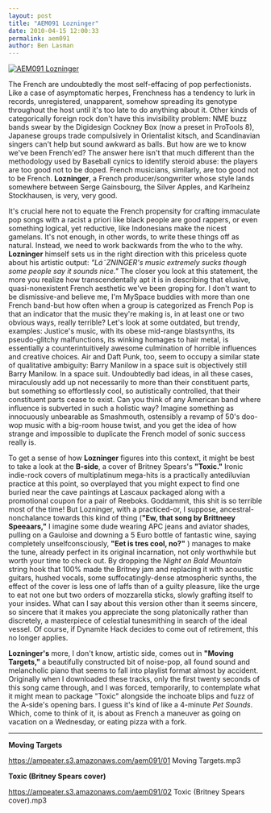 ```yaml
---
layout: post
title: "AEM091 Lozninger"
date: 2010-04-15 12:00:33
permalink: aem091
author: Ben Lasman
---
```

[![AEM091 Lozninger](https://ampeater.s3.amazonaws.com/aem091/Lozninger.jpg)](https://ampeater.s3.amazonaws.com/aem091/Lozninger.jpg)

The French are undoubtedly the most self-effacing of pop perfectionists. Like a case of asymptomatic herpes, Frenchness has a tendency to lurk in records, unregistered, unapparent, somehow spreading its genotype throughout the host until it's too late to do anything about it. Other kinds of categorically foreign rock don't have this invisibility problem: NME buzz bands swear by the Digidesign Cockney Box (now a preset in ProTools 8), Japanese groups trade compulsively in Orientalist kitsch, and Scandinavian singers can't help but sound awkward as balls. But how are we to know we've been French'ed? The answer here isn't that much different than the methodology used by Baseball cynics to identify steroid abuse: the players are too good not to be doped. French musicians, similarly, are too good not to be French. **Lozninger**, a French producer/songwriter whose style lands somewhere between Serge Gainsbourg, the Silver Apples, and Karlheinz Stockhausen, is very, very good.

<!-- more -->

It's crucial here not to equate the French propensity for crafting immaculate pop songs with a racist a priori like black people are good rappers, or even something logical, yet reductive, like Indonesians make the nicest gamelans. It's not enough, in other words, to write these things off as natural. Instead, we need to work backwards from the who to the why. **Lozninger** himself sets us in the right direction with this priceless quote about his artistic output: _"Lá˜ZNINGER's music extremely sucks though some people say it sounds nice."_ The closer you look at this statement, the more you realize how transcendentally apt it is in describing that elusive, quasi-nonexistent French aesthetic we've been groping for. I don't want to be dismissive-and believe me, I'm MySpace buddies with more than one French band-but how often when a group is categorized as French Pop is that an indicator that the music they're making is, in at least one or two obvious ways, really terrible? Let's look at some outdated, but trendy, examples: Justice's music, with its obese mid-range blastsynths, its pseudo-glitchy malfunctions, its winking homages to hair metal, is essentially a counterintuitively awesome culmination of horrible influences and creative choices. Air and Daft Punk, too, seem to occupy a similar state of qualitative ambiguity: Barry Manilow in a space suit is objectively still Barry Manilow. In a space suit. Undoubtedly bad ideas, in all these cases, miraculously add up not necessarily to more than their constituent parts, but something so effortlessly cool, so autistically controlled, that their constituent parts cease to exist. Can you think of any American band where influence is subverted in such a holistic way? Imagine something as innocuously unbearable as Smashmouth, ostensibly a revamp of 50's doo-wop music with a big-room house twist, and you get the idea of how strange and impossible to duplicate the French model of sonic success really is.

To get a sense of how **Lozninger** figures into this context, it might be best to take a look at the **B-side**, a cover of Britney Spears's **"Toxic."** Ironic indie-rock covers of multiplatinum mega-hits is a practically antediluvian practice at this point, so overplayed that you might expect to find one buried near the cave paintings at Lascaux packaged along with a promotional coupon for a pair of Reeboks. Goddammit, this shit is so terrible most of the time! But Lozninger, with a practiced-or, I suppose, ancestral-nonchalance towards this kind of thing (**"Ew, that song by Brittneey Speeaars,"** I imagine some dude wearing APC jeans and aviator shades, pulling on a Gauloise and downing a 5 Euro bottle of fantastic wine, saying completely unselfconsciously, **"Eet is tres cool, no?"** ) manages to make the tune, already perfect in its original incarnation, not only worthwhile but worth your time to check out. By dropping the _Night on Bald Mountain_ string hook that 100% made the Britney jam and replacing it with acoustic guitars, hushed vocals, some suffocatingly-dense atmospheric synths, the effect of the cover is less one of laffs than of a guilty pleasure, like the urge to eat not one but two orders of mozzarella sticks, slowly grafting itself to your insides. What can I say about this version other than it seems sincere, so sincere that it makes you appreciate the song platonically rather than discretely, a masterpiece of celestial tunesmithing in search of the ideal vessel. Of course, if Dynamite Hack decides to come out of retirement, this no longer applies.

**Lozninger's** more, I don't know, artistic side, comes out in **"Moving Targets,"** a beautifully constructed bit of noise-pop, all found sound and melancholic piano that seems to fall into playlist format almost by accident. Originally when I downloaded these tracks, only the first twenty seconds of this song came through, and I was forced, temporarily, to contemplate what it might mean to package "Toxic" alongside the inchoate blips and fuzz of the A-side's opening bars. I guess it's kind of like a 4-minute _Pet Sounds_. Which, come to think of it, is about as French a maneuver as going on vacation on a Wednesday, or eating pizza with a fork.

---

**Moving Targets**

https://ampeater.s3.amazonaws.com/aem091/01 Moving Targets.mp3

**Toxic (Britney Spears cover)**

https://ampeater.s3.amazonaws.com/aem091/02 Toxic (Britney Spears cover).mp3

